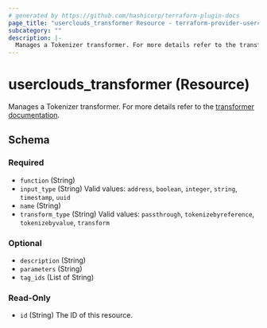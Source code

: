 ```yaml
---
# generated by https://github.com/hashicorp/terraform-plugin-docs
page_title: "userclouds_transformer Resource - terraform-provider-userclouds"
subcategory: ""
description: |-
  Manages a Tokenizer transformer. For more details refer to the transformer documentation https://docs.userclouds.com/docs/token-transformers.
---
```


# userclouds_transformer (Resource)

Manages a Tokenizer transformer. For more details refer to the [transformer documentation](https://docs.userclouds.com/docs/token-transformers).



<!-- schema generated by tfplugindocs -->
## Schema

### Required

- `function` (String)
- `input_type` (String) Valid values: `address`, `boolean`, `integer`, `string`, `timestamp`, `uuid`
- `name` (String)
- `transform_type` (String) Valid values: `passthrough`, `tokenizebyreference`, `tokenizebyvalue`, `transform`

### Optional

- `description` (String)
- `parameters` (String)
- `tag_ids` (List of String)

### Read-Only

- `id` (String) The ID of this resource.
